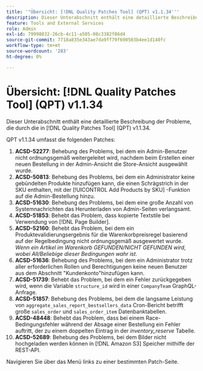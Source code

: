 ```yaml
---
title: '"Übersicht: [!DNL Quality Patches Tool] (QPT) v1.1.34'''
description: Dieser Unterabschnitt enthält eine detaillierte Beschreibung der Probleme, die durch die in [!DNL Quality Patches Tool] (QPT) v1.1.34.
feature: Tools and External Services
role: Admin
exl-id: 79998832-26cb-4c11-a505-08c3382f86d4
source-git-commit: 7718a835e343ae7da9ff79f690503b4ee1d140fc
workflow-type: tm+mt
source-wordcount: '283'
ht-degree: 0%

---
```


# Übersicht: [!DNL Quality Patches Tool] (QPT) v1.1.34

Dieser Unterabschnitt enthält eine detaillierte Beschreibung der Probleme, die durch die in [!DNL Quality Patches Tool] (QPT) v1.1.34.

QPT v1.1.34 umfasst die folgenden Patches:

1. **ACSD-52277**: Behebung des Problems, bei dem ein Admin-Benutzer nicht ordnungsgemäß weitergeleitet wird, nachdem beim Erstellen einer neuen Bestellung in der Admin-Ansicht die Store-Ansicht ausgewählt wurde.
1. **ACSD-50813**: Behebung des Problems, bei dem ein Administrator keine gebündelten Produkte hinzufügen kann, die einen Schrägstrich in der SKU enthalten, mit der [!UICONTROL Add Products by SKU] -Funktion auf die Admin-Bestellung hinzu.
1. **ACSD-51630**: Behebung des Problems, bei dem eine große Anzahl von Systemnachrichten das Herunterladen von Admin-Seiten verlangsamt.
1. **ACSD-51853**: Behebt das Problem, dass kopierte Textstile bei Verwendung von [!DNL Page Builder].
1. **ACSD-52160**: Behebt das Problem, bei dem ein Produktevalidierungsergebnis für die Warenkorbpreisregel basierend auf der Regelbedingung nicht ordnungsgemäß ausgewertet wurde. *Wenn ein Artikel im Warenkorb GEFUNDEN/NICHT GEFUNDEN wird, wobei All/Beliebige dieser Bedingungen wahr ist*.
1. **ACSD-51636**: Behebung des Problems, bei dem ein Administrator trotz aller erforderlichen Rollen und Berechtigungen keine neuen Benutzer aus dem Abschnitt &quot;Kundenkonto&quot;hinzufügen kann.
1. **ACSD-51739**: Behebt das Problem, bei dem ein Fehler zurückgegeben wird, wenn die Variable `structure_id` wird in einer `CompanyTeam` GraphQL-Anfrage.
1. **ACSD-51857**: Behebung des Problems, bei dem die langsame Leistung von `aggregate_sales_report_bestsellers_data` Cron-Bericht betrifft große `sales_order` und `sales_order_item` Datenbanktabellen.
1. **ACSD-48448**: Behebt das Problem, dass bei einem Race-Bedingungsfehler während der Absage einer Bestellung ein Fehler auftritt, der zu einem doppelten Eintrag in der *inventory_reserve* Tabelle.
1. **ACSD-52689**: Behebung des Problems, bei dem Bilder nicht hochgeladen werden können in [!DNL Amazon S3] Speicher mithilfe der REST-API.

Navigieren Sie über das Menü links zu einer bestimmten Patch-Seite.
